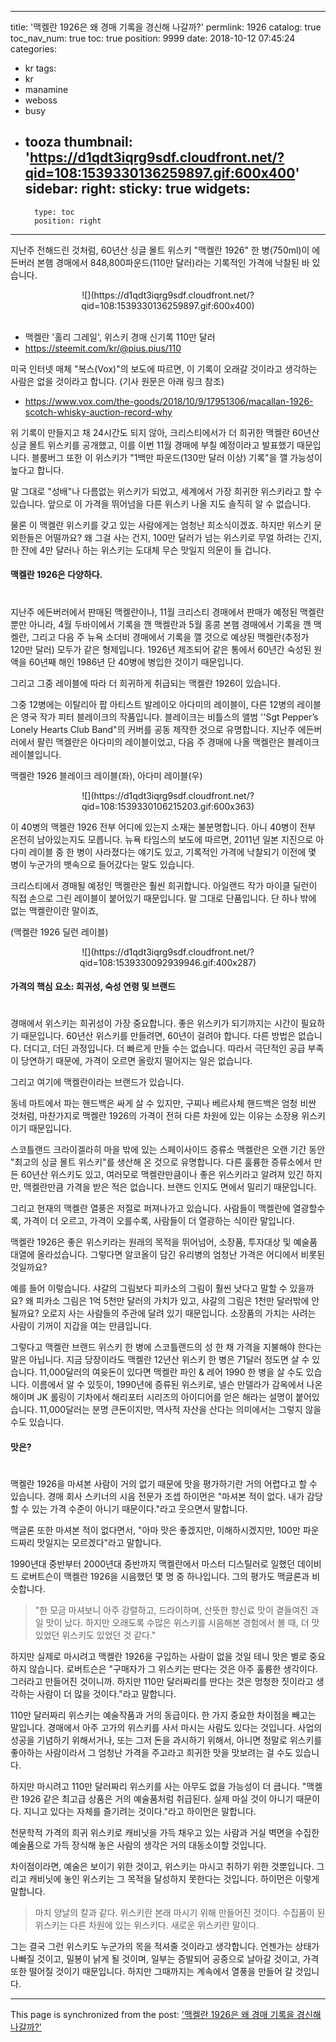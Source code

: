 
---
title: '맥켈란 1926은 왜 경매 기록을 경신해 나갈까?'
permlink: 1926
catalog: true
toc_nav_num: true
toc: true
position: 9999
date: 2018-10-12 07:45:24
categories:
- kr
tags:
- kr
- manamine
- weboss
- busy
- tooza
thumbnail: 'https://d1qdt3iqrg9sdf.cloudfront.net/?qid=108:1539330136259897.gif:600x400'
sidebar:
    right:
        sticky: true
widgets:
    -
        type: toc
        position: right
---


지난주 전해드린 것처럼, 60년산 싱글 몰트 위스키 "맥켈란 1926"  한 병(750ml)이 에든버러 본햄 경매에서 848,800파운드(110만 달러)라는 기록적인 가격에 낙찰된 바 있습니다. 
﻿
<center>
![](https://d1qdt3iqrg9sdf.cloudfront.net/?qid=108:1539330136259897.gif:600x400)
</center>﻿

- 맥켈란 '홀리 그레일', 위스키 경매 신기록 110만 달러 
- https://steemit.com/kr/@pius.pius/110 

미국 인터넷 매체 "복스(Vox)"의 보도에 따르면, 이 기록이 오래갈 것이라고 생각하는 사람은 없을 것이라고 합니다. (기사 원문은 아래 링크 참조) 

- https://www.vox.com/the-goods/2018/10/9/17951306/macallan-1926-scotch-whisky-auction-record-why 

위 기록이 만들지고 채 24시간도 되지 않아, 크리스티에서가 더 희귀한 맥켈란 60년산 싱글 몰트 위스키를 공개했고, 이를 이번 11월 경매에 부칠 예정이라고 발표했기 때문입니다. 블룸버그 또한 이 위스키가 "1백만 파운드(130만 달러 이상) 기록"을 깰 가능성이 높다고 합니다.  

말 그대로 "성배"나 다름없는 위스키가 되었고, 세계에서 가장 희귀한 위스키라고  할 수 있습니다. 앞으로 이 가격을 뛰어넘을 다른 위스키 나올 지도 솔직히 알 수 없습니다. 

물론 이 맥켈란 위스키를 갖고 있는 사람에게는 엄청난 희소식이겠죠.  하지만 위스키 문외한들은 어떨까요?  왜 그걸 사는 건지, 100만 달러가 넘는 위스키로 무얼 하려는 긴지, 한 잔에 4만 달러나 하는 위스키는 도대체 무슨 맛일지 의문이 들 겁니다. 

#### 맥켈란 1926은 다양하다. 
#
지난주 에든버러에서 판매된 맥켈란이나, 11월 크리스티 경매에서 판매가 예정된 맥켈란뿐만 아니라, 4월 두바이에서 기록을 깬 맥켈란과 5월 홍콩 본햄 경매에서 기록을 깬 맥켈란, 그리고 다음 주 뉴욕 소더비 경매에서 기록을 깰 것으로 예상된 맥켈란(추정가 120만 달러) 모두가 같은 형제입니다. 1926년 제조되어 같은 통에서 60년간 숙성된 원액을 60년째 해인 1986년 단 40병에 병입한 것이기 때문입니다. 

그리고 그중 레이블에 따라 더 희귀하게 취급되는 맥켈란 1926이 있습니다.  

그중 12병에는 이탈리아 팝 아티스트 발레이오 아다미의 레이블이, 다른 12병의 레이블은 영국 작가 피터 블레이크의 작품입니다. 블레이크는 비틀스의 앨범 ''Sgt Pepper’s Lonely Hearts Club Band"의 커버를 공동 제작한 것으로 유명합니다. 지난주 에든버러에서 팔린 맥켈란은 아다미의 레이블이었고, 다음 주 경매에 나올 맥켈란은 블레이크 레이블입니다.  

맥켈란 1926 블레이크 레이블(좌),  아다미 레이블(우) 
<center> 
![](https://d1qdt3iqrg9sdf.cloudfront.net/?qid=108:1539330106215203.gif:600x363)
</center> 


이 40병의 맥켈란 1926  전부 어디에 있는지 소재는 불분명합니다. 아니 40병이 전부 온전히 남아있는지도 모릅니다. 뉴욕 타임스의 보도에 따르면, 2011년 일본 지진으로 아다미 레이블 중 한 병이 사라졌다는 얘기도 있고, 기록적인 가격에 낙찰되기 이전에 몇 병이 누군가의 뱃속으로 들어갔다는 말도 있습니다. 

크리스티에서 경매될 예정인 맥켈란은 훨씬 희귀합니다. 아일랜드 작가 마이클 딜런이 직접 손으로 그린 레이블이 붙어있기 때문입니다. 말 그대로 단품입니다. 단 하나 밖에 없는 맥켈란이란 말이죠,

(맥켈란 1926 딜런 레이블) 
<center> 
![](https://d1qdt3iqrg9sdf.cloudfront.net/?qid=108:1539330092939946.gif:400x287)
</center> 

#### 가격의 핵심 요소: 희귀성, 숙성 연령 및 브랜드 
#
경매에서 위스키는 희귀성이 가장 중요합니다. 좋은 위스키가 되기까지는 시간이 필요하기 때문입니다. 60년산 위스키를 만들려면, 60년이 걸려야 합니다. 다른 방법은 없습니다. 더디고, 더딘 과정입니다. 더 빠르게 만들 수는 없습니다. 따라서 극단적인 공급 부족이 당연하기 때문에, 가격이 오르면 올랐지 떨어지는 일은 없습니다. 

그리고 여기에 맥켈란이라는 브랜드가 있습니다.  

동네 마트에서 파는 핸드백은 싸게 살 수 있지만, 구찌나 베르사체 핸드백은 엄청 비싼 것처럼, 마찬가지로 맥켈란 1926의 가격이 전혀 다른 차원에 있는 이유는 소장용 위스키이기 때문입니다.  

스코틀랜드 크라이겔라히 마을 밖에 있는 스페이사이드 증류소 맥켈란은 오랜 기간 동안 "최고의 싱글 몰트 위스키"를 생산해 온 것으로 유명합니다. 다른 훌륭한 증류소에서 만든 60년산 위스키도 있고, 여러모로 맥켈란만큼이나 좋은 위스키라고 알려져 있긴 하지만, 맥켈란만큼 가격을 받은 적은 없습니다. 브랜드 인지도 면에서 밀리기 때문입니다.  

그리고 현재의 맥켈란 열풍은 저절로 퍼져나가고 있습니다. 사람들이 맥켈란에 열광할수록, 가격이 더 오르고, 가격이 오를수록, 사람들이 더 열광하는 식이란 말입니다. 

맥켈란 1926은 좋은 위스키라는 원래의 목적을 뛰어넘어, 소장품, 투자대상 및 예술품 대열에 올라섰습니다. 그렇다면 알코올이 담긴 유리병의 엄청난 가격은 어디에서 비롯된 것일까요?  

예를 들어 이렇습니다. 샤갈의 그림보다 피카소의 그림이 훨씬 낫다고 말할 수 있을까요?  왜 피카소 그림은 1억 5천만 달러의 가치가 있고, 샤갈의 그림은 1천만 달러밖에 안 될까요? 오로지 사는 사람들의 주관에 달려 있기 때문입니다. 소장품의 가치는 사려는 사람이 기꺼이 지갑을 여는 만큼입니다. 

그렇다고 맥켈란 브랜드 위스키 한 병에 스코틀랜드의 성 한 채 가격을 지불해야 한다는 말은 아닙니다. 지금 당장이라도 맥켈란 12년산 위스키 한 병은 71달러 정도면 살 수 있습니다.  11,000달러의 여윳돈이 있다면 맥켈란 파인 & 레어 1990 한 병을 살 수도 있습니다. 이름에서 알 수 있듯이, 1990년에 증류된 위스키로, 넬슨 만델라가 감옥에서 나온 해이며 JK 롤링이 기차에서 해리포터 시리즈의 아이디어를 얻은 해라는 설명이 붙어있습니다. 11,000달러는 분명 큰돈이지만, 역사적 자산을 산다는 의미에서는 그렇지 않을 수도 있습니다. 

#### 맛은? 
#
맥켈란 1926을 마셔본 사람이 거의 없기 때문에 맛을 평가하기란 거의 어렵다고 할 수 있습니다. 경매 회사 스키너의 시음 전문가 조셉 하이먼은 "마셔본 적이 없다. 내가 감당할 수 있는 가격 수준이 아니기 때문이다."라고 웃으면서 말합니다. 

맥글론 또한 마셔본 적이 없다면서, "아마 맛은 좋겠지만, 이해하시겠지만, 100만 파운드짜리 맛일지는 모르겠다"라고 말합니다. 

1990년대 중반부터 2000년대 중반까지 맥켈란에서 마스터 디스틸러로 일했던 데이비드 로버트슨이 맥켈란 1926을 시음했던 몇 명 중 하나입니다. 그의 평가도 맥글론과 비슷합니다. 

>"한 모금 마셔보니 아주 강렬하고, 드라이하며, 산뜻한 향신료 맛이 곁들여진 과일 맛이 났다. 하지만 오래도록 수많은 위스키를 시음해본 경험에서 볼 때, 더 맛있었던 위스키도 있었던 것 같다." 

하지만 실제로 마시려고 맥켈란 1926을 구입하는 사람이 없을 것일 테니 맛은 별로 중요하지 않습니다.  로버트슨은 "구매자가 그 위스키는 딴다는 것은 아주 훌륭한 생각이다. 그러라고 만들어진 것이니까. 하지만 110만 달러짜리를 딴다는 것은 멍청한 짓이라고 생각하는 사람이 더 많을 것이다."라고 말합니다. 

110만 달러짜리 위스키는 예술작품과 거의 동급이다. 한 가지  중요한 차이점을 빼고는 말입니다. 경매에서 아주 고가의 위스키를 사서 마시는 사람도 있다는 것입니다. 사업의 성공을 기념하기 위해서거나, 또는 그저 돈을 과시하기 위해서, 아니면 정말로 위스키를 좋아하는 사람이라서 그 엄청난 가격을 주고라고 희귀한 맛을 맛보려는 걸 수도 있습니다.  

하지만 마시려고 110만 달러짜리 위스키를 사는 아무도 없을 가능성이 더 큽니다. "맥켈란 1926 같은 최고급 상품은 거의 예술품처럼 취급된다. 실제 마실 것이 아니기 때문이다. 지니고 있다는 자체를 즐기려는 것이다."라고 하이먼은 말합니다. 

천문학적 가격의 희귀 위스키로 캐비닛을 가득 채우고 있는 사람과 거실 벽면을 수집한 예술품으로 가득 장식해 놓은 사람의 생각은 거의 대동소이할 것입니다. 

차이점이라면, 예술은 보이기 위한 것이고, 위스키는 마시고 취하기 위한 것뿐입니다. 그리고 캐비닛에 놓인 위스키는 그 목적을 달성하지 못한다는 것입니다. 하이먼은 이렇게 말합니다. 

>마치 양날의 칼과 같다. 위스키란 본래 마시기 위해 만들어진 것이다. 수집품이 된 위스키는 다른 차원에 있는 위스키다. 새로운 위스키란 말이다. 

그는 결국 그런 위스키도 누군가의 목을 적셔줄 것이라고 생각합니다. 언젠가는 상태가 나빠질 것이고, 밀봉이 낡게 될 것이며, 일부는 증발되어 공중으로 날아갈 것이고, 가격 또한 떨어질 것이기 때문입니다. 하지만 그때까지는 계속에서 열풍을 만들어 갈 것입니다.


- - -

This page is synchronized from the post: ['맥켈란 1926은 왜 경매 기록을 경신해 나갈까?'](https://steemit.com/@pius.pius/1926)
